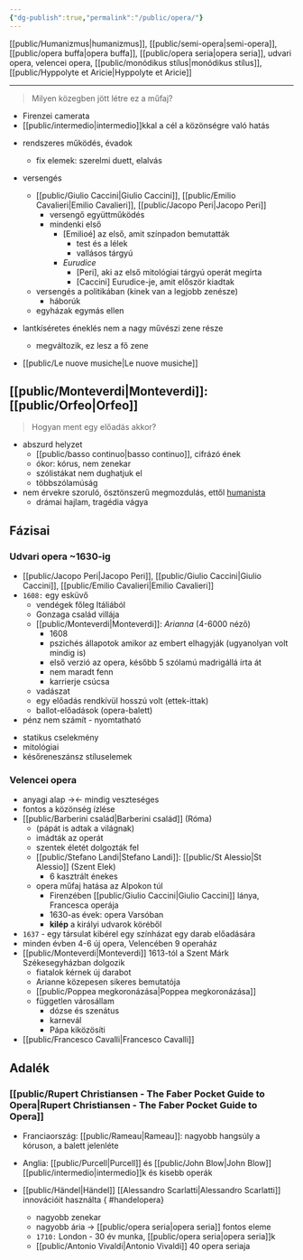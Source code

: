```yaml
---
{"dg-publish":true,"permalink":"/public/opera/"}
---
```


[[public/Humanizmus\|humanizmus]], [[public/semi-opera\|semi-opera]], [[public/opera buffa\|opera buffa]], [[public/opera seria\|opera seria]], udvari opera, velencei opera, [[public/monódikus stílus\|monódikus stílus]], [[public/Hyppolyte et Aricie\|Hyppolyte et Aricie]]
__________________

> Milyen közegben jött létre ez a műfaj?

* Firenzei camerata
* [[public/intermedio\|intermedio]]kkal a cél a közönségre való hatás

- rendszeres működés, évadok
	- fix elemek: szerelmi duett, elalvás

- versengés
	- [[public/Giulio Caccini\|Giulio Caccini]], [[public/Emilio Cavalieri\|Emilio Cavalieri]], [[public/Jacopo Peri\|Jacopo Peri]]
		- versengő együttműködés
		- mindenki első
			- [Emilioé] az első, amit színpadon bemutatták
				- test és a lélek
				- vallásos tárgyú
			- *Eurudice*
				- [Peri], aki az első mitológiai tárgyú operát megírta
				- [Caccini] Eurudice-je, amit először kiadtak
	- versengés a politikában (kinek van a legjobb zenésze)
		- háborúk
	- egyházak egymás ellen
	
- lantkíséretes éneklés nem a nagy művészi zene része
	- megváltozik, ez lesz a fő zene
- [[public/Le nuove musiche\|Le nuove musiche]] 

## [[public/Monteverdi\|Monteverdi]]: [[public/Orfeo\|Orfeo]]

> Hogyan ment egy előadás akkor?

- abszurd helyzet
	- [[public/basso continuo\|basso continuo]], cifrázó ének
	- ókor: kórus, nem zenekar
	- szólistákat nem dughatjuk el
	- többszólamúság
- nem érvekre szoruló, ösztönszerű megmozdulás, ettől [humanista](humanizmus.md)
	- drámai hajlam, tragédia vágya

## Fázisai
### Udvari opera ~1630-ig
* [[public/Jacopo Peri\|Jacopo Peri]], [[public/Giulio Caccini\|Giulio Caccini]], [[public/Emilio Cavalieri\|Emilio Cavalieri]]
* `1608:` egy esküvő
	* vendégek főleg Itáliából
	* Gonzaga család villája
	* [[public/Monteverdi\|Monteverdi]]: *Arianna* (4-6000 néző)
		* 1608
		* pszichés állapotok amikor az embert elhagyják (ugyanolyan volt mindig is)
		* első verzió az opera, később 5 szólamú madrigállá írta át
		* nem maradt fenn
		* karrierje csúcsa
	* vadászat
	* egy előadás rendkívül hosszú volt (ettek-ittak)
	* ballot-előadások (opera-balett)
* pénz nem számít - nyomtatható
- statikus cselekmény
- mitológiai
- későreneszánsz stíluselemek

### Velencei opera
- anyagi alap -><- mindig veszteséges
- fontos a közönség ízlése
- [[public/Barberini család\|Barberini család]] (Róma)
	- (pápát is adtak a világnak)
	- imádták az operát
	- szentek életét dolgozták fel
	- [[public/Stefano Landi\|Stefano Landi]]: [[public/St Alessio\|St Alessio]] (Szent Elek)
		- 6 kasztrált énekes
	- opera műfaj hatása az Alpokon túl
		- Firenzében [[public/Giulio Caccini\|Giulio Caccini]] lánya, Francesca operája
		- 1630-as évek: opera Varsóban
		- **kilép** a királyi udvarok köréből
- `1637` - egy társulat kibérel egy színházat egy darab előadására
- minden évben 4-6 új opera, Velencében 9 operaház
- [[public/Monteverdi\|Monteverdi]] 1613-tól a Szent Márk Székesegyházban dolgozik
	- fiatalok kérnek új darabot
	- Arianne közepesen sikeres bemutatója
	- [[public/Poppea megkoronázása\|Poppea megkoronázása]]
	- független városállam
		- dózse és szenátus
		- karnevál
		- Pápa kiközösíti
- [[public/Francesco Cavalli\|Francesco Cavalli]]

## Adalék
###  [[public/Rupert Christiansen - The Faber Pocket Guide to Opera\|Rupert Christiansen - The Faber Pocket Guide to Opera]]
* Franciaország: [[public/Rameau\|Rameau]]: nagyobb hangsúly a kóruson, a balett jelenléte
- Anglia: [[public/Purcell\|Purcell]] és [[public/John Blow\|John Blow]] [[public/intermedio\|intermedio]]k és kisebb operák
- [[public/Händel\|Händel]] [[Alessandro Scarlatti\|Alessandro Scarlatti]] innovációit használta
{ #handelopera}

	- nagyobb zenekar
	- nagyobb ária -> [[public/opera seria\|opera seria]] fontos eleme
	- `1710:` London - 30 év munka, [[public/opera seria\|opera seria]]k
	- [[public/Antonio Vivaldi\|Antonio Vivaldi]] 40 opera seriaja
